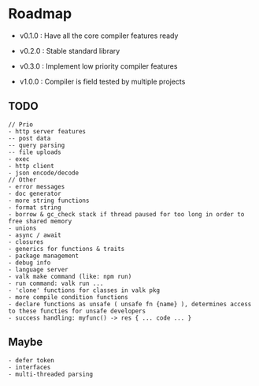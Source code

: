 
# Roadmap

- v0.1.0 : Have all the core compiler features ready

- v0.2.0 : Stable standard library

- v0.3.0 : Implement low priority compiler features

- v1.0.0 : Compiler is field tested by multiple projects

## TODO

```
// Prio
- http server features 
-- post data
-- query parsing
-- file uploads
- exec
- http client
- json encode/decode
// Other
- error messages
- doc generator
- more string functions
- format string
- borrow & gc_check stack if thread paused for too long in order to free shared memory 
- unions
- async / await
- closures
- generics for functions & traits
- package management
- debug info
- language server
- valk make command (like: npm run)
- run command: valk run ...
- 'clone' functions for classes in valk pkg
- more compile condition functions
- declare functions as unsafe ( unsafe fn {name} ), determines access to these functies for unsafe developers
- success handling: myfunc() -> res { ... code ... }
```

## Maybe

```
- defer token
- interfaces
- multi-threaded parsing
```